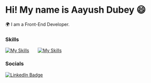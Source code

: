 Hi! My name is Aayush Dubey 😄
========================================================================================================================================

🌍  I am a Front-End Developer.
<br/>

### Skills

[![My Skills](https://skillicons.dev/icons?i=html,css,js,react)](https://skillicons.dev) &nbsp;&nbsp;&nbsp;&nbsp;&nbsp; [![My Skills](https://skillicons.dev/icons?i=python,c)](https://skillicons.dev)
<br/>

### Socials

<div id="badges">
  <a href="https://www.instagram.com/aayush.d10/">
    <img src="https://img.shields.io/badge/Instagram-E4405F?style=for-the-badge&logo=instagram&logoColor=white" alt="LinkedIn Badge"/>
  </a>
</div>
